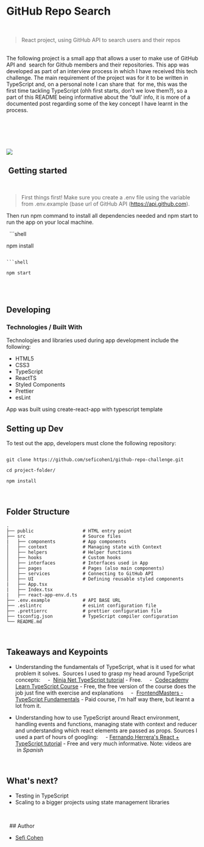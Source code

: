 # GitHub Repo Search
<br>


> React project, using GitHub API to search users and their repos
>
<br>
The following project is a small app that allows a user to make use of GitHub API and  search for Github members and their repositories. This app was developed as part of an interview process in which I have received this tech challenge. The main requirement of the project was for it to be written in TypeScript and, on a personal note I can share that  for me, this was the first time tackling TypeScript (ohh first starts, don’t we love them?), so a part of this README being informative about the “dull’ info, it is more of a documented post regarding some of the key concept I have learnt in the process. 


 

</div><br>

<br>

![](https://res.cloudinary.com/dio4xgjq5/image/upload/v1668438152/ezgif.com-gif-maker_otaxma.gif)

##  Getting started
<br>

>First things first! Make sure you create a .env file using the variable from .env.example (base url of GitHub API (https://api.github.com).

Then run npm command to install all dependencies needed and npm start to run the app on your local machine.

  ```shell

npm install

```

```shell

npm start

```
<br>  

## Developing


### Technologies / Built With

Technologies and libraries used during app development include the following:
- HTML5 
- CSS3
- TypeScript
- ReactTS
- Styled Components
- Prettier
- esLint

App was built using create-react-app with typescript template
  


## Setting up Dev  
To test out the app, developers must clone the following repository:

```shell

git clone https://github.com/seficohen1/github-repo-challenge.git

cd project-folder/

npm install

```

<br>

## Folder Structure

    .
    ├── public                  # HTML entry point
    ├── src                     # Source files 
    |   ├── components          # App components
    │   ├── context             # Managing state with Context
    │   ├── helpers             # Helper functions
    │   ├── hooks               # Custom hooks
    │   ├── interfaces          # Interfaces used in App
    │   ├── pages               # Pages (also main components)
    │   ├── services            # Connecting to GitHub API
    │   ├── UI                  # Defining reusable styled components
    |   ├── App.tsx             
    |   ├── Index.tsx
    |   ├── react-app-env.d.ts 
    ├── .env.example            # API BASE URL
    ├── .eslintrc               # esLint configuration file 
    ├── .prettierrc             # prettier configuration file 
    ├── tsconfig.json           # TypeScript compiler configuration 
    └── README.md

  
<br>

## Takeaways and Keypoints  

* Understanding the fundamentals of TypeScript, what is it used for what problem it solves.  Sources I used to grasp my head around TypeScript concepts: 
    -  [Ninja Net TypeScript tutorial](https://youtu.be/2pZmKW9-I_k) - Free.
    -  [Codecademy Learn TypeScript Course](https://www.codecademy.com/learn/learn-typescript) - Free, the free version of the course does the job just fine with exercise and explanations
    -  [FrontendMasters - TypeScript Fundamentals](https://frontendmasters.com/courses/typescript-v3/) - Paid course, I'm half way there, but learnt a lot from it. 

* Understanding how to use TypeScript around React environment, handling events and functions, managing state with context and reducer and understanding which react elements are passed as props. Sources I used a part of hours of googling: 
    - [Fernando Herrera's React + TypeScript tutorial](https://youtu.be/dNxaP_BTtwQ) - Free and very much informative. Note: videos are  in *Spanish*
<br>




## What's next?

- Testing in TypeScript
- Scaling to a bigger projects using state management libraries

<br>

  ## Author

- [Sefi Cohen](https://github.com/seficohen1)
